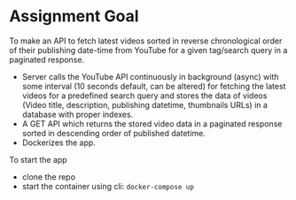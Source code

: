 # Assignment Goal

To make an API to fetch latest videos sorted in reverse chronological order of their publishing date-time from YouTube for a given tag/search query in a paginated response.

- Server calls the YouTube API continuously in background (async) with some interval (10 seconds default, can be altered) for fetching the latest videos for a predefined search query and stores the data of videos (Video title, description, publishing datetime, thumbnails URLs) in a database with proper indexes.
- A GET API which returns the stored video data in a paginated response sorted in descending order of published datetime.
- Dockerizes the app.

To start the app

- clone the repo
- start the container using cli: ```docker-compose up```